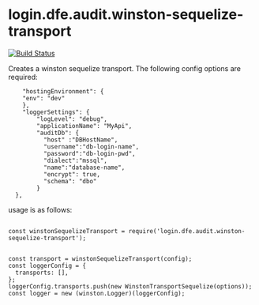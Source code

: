 # login.dfe.audit.winston-sequelize-transport

[![Build Status](https://travis-ci.org/DFE-Digital/login.dfe.audit.winston-sequelize-transport.svg?branch=master)](https://travis-ci.org/DFE-Digital/login.dfe.audit.winston-sequelize-transport)

Creates a winston sequelize transport. The following config options are required:

```
    "hostingEnvironment": {
    "env": "dev"
    },
    "loggerSettings": {
        "logLevel": "debug",
        "applicationName": "MyApi",
        "auditDb": {
          "host" :"DBHostName",
          "username":"db-login-name",
          "password":"db-login-pwd",
          "dialect":"mssql",
          "name":"database-name",
          "encrypt": true,
          "schema": "dbo"
        }
  },
```

usage is as follows:

```

const winstonSequelizeTransport = require('login.dfe.audit.winston-sequelize-transport');


const transport = winstonSequelizeTransport(config);
const loggerConfig = {
  transports: [],
};
loggerConfig.transports.push(new WinstonTransportSequelize(options));
const logger = new (winston.Logger)(loggerConfig);

```
